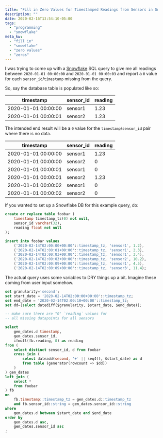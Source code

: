 ```yaml
---
title: "Fill in Zero Values for Timestamped Readings from Sensors in Snowflake"
description: ""
date: 2020-02-16T13:54:10-05:00
tags:
  - "programming"
  - "snowflake"
meta_kw:
  - "fill in"
  - "snowflake"
  - "zero values"
  - "zeros"
---
```


I was trying to come up with a [Snowflake](https://www.snowflake.com/) SQL query to give me all readings between `2020-01-01 00:00:00` and `2020-01-01 00:00:03` and report a `0` value for each `sensor_id`/`timestamp` missing from the query.

So, say the database table is populated like so:

| timestamp           | sensor_id | reading |
| ------------------- | --------- | ------- |
| 2020-01-01 00:00:00 | sensor1   | 1.23    |
| 2020-01-01 00:00:01 | sensor2   | 1.23    |

The intended end result will be a `0` value for the `timestamp`/`sensor_id` pair where there is no data.

| timestamp           | sensor_id | reading |
| ------------------- | --------- | ------- |
| 2020-01-01 00:00:00 | sensor1   | 1.23    |
| 2020-01-01 00:00:00 | sensor2   | 0       |
| 2020-01-01 00:00:01 | sensor1   | 0       |
| 2020-01-01 00:00:01 | sensor2   | 1.23    |
| 2020-01-01 00:00:02 | sensor1   | 0       |
| 2020-01-01 00:00:02 | sensor2   | 0       |

If you wanted to set up a Snowflake DB for this example query, do:

```sql
create or replace table foobar (
    timestamp timestamp_tz(0) not null,
    sensor_id varchar(32),
    reading float not null
);

insert into foobar values
    ('2020-02-14T02:00:00+00:00'::timestamp_tz, 'sensor1', 1.2),
    ('2020-02-14T02:00:01+00:00'::timestamp_tz, 'sensor1', 2.3),
    ('2020-02-14T02:00:03+00:00'::timestamp_tz, 'sensor1', 3.4),
    ('2020-02-14T02:00:03+00:00'::timestamp_tz, 'sensor2', 10.2),
    ('2020-02-14T02:00:09+00:00'::timestamp_tz, 'sensor1', 4.5),
    ('2020-02-14T02:00:09+00:00'::timestamp_tz, 'sensor3', 11.4);
```

The actual query uses some variables to DRY things up a bit. Imagine these coming from user input somehow.

```sql
set granularity='second';
set start_date = '2020-02-14T02:00:00+00:00'::timestamp_tz;
set end_date = '2020-02-14T02:00:10+00:00'::timestamp_tz;
set dd=(select datediff($granularity, $start_date, $end_date));

-- make sure there are "0" `reading` values for
-- all missing datapoints for all sensors

select
    gen_dates.d timestamp,
    gen_dates.sensor_id,
    ifnull(fb.reading, 0) as reading
from (
    select distinct sensor_id, d from foobar
    cross join (
        select dateadd(second, '+' || seq4(), $start_date) as d
        from table (generator(rowcount => $dd))
    )
) gen_dates
left join (
    select *
    from foobar
) fb
on
    fb.timestamp::timestamp_tz = gen_dates.d::timestamp_tz
    and fb.sensor_id::string = gen_dates.sensor_id::string
where
    gen_dates.d between $start_date and $end_date
order by
    gen_dates.d asc,
    gen_dates.sensor_id asc
;
```

